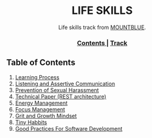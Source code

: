 <h1 align="center">LIFE SKILLS</h1>

<div align="center">
   Life skills track from  <a href="https://www.mountblue.io/" target="_blank">MOUNTBLUE</a>.
</div>

<div align="center">
  <h3>
    <a href="https://github.com/ayushk16/life-skills-track" target="_blank">
      Contents
    </a>
    <span> | </span>
    <a href="https://github.com/mountblue/life-skills-track/tree/main" target="_blank">
      Track
    </a>
  </h3>
</div>

<!-- TABLE OF CONTENTS -->

## Table of Contents

1. [Learning Process](https://github.com/ayushk16/life-skills-track/blob/main/learning-process.md)
2. [Listening and Assertive Communication](https://github.com/ayushk16/life-skills-track/blob/main/listening-and-active-communication.md)
3. [Prevention of Sexual Harassment](https://github.com/ayushk16/life-skills-track/blob/main/prevention-of-sexual-harrasment.md)
4. [Technical Paper (REST architecture)](https://github.com/ayushk16/life-skills-track/blob/main/technical-paper.md)
5. [Energy Management](https://github.com/ayushk16/life-skills-track/blob/main/energy-management.md)
6. [Focus Management](https://github.com/ayushk16/life-skills-track/blob/main/focus-management.md)
7. [Grit and Growth Mindset](https://github.com/ayushk16/life-skills-track/blob/main/grit-and-growth-mindset.md)
8. [Tiny Habbits](https://github.com/ayushk16/life-skills-track/blob/main/tiny-habits.md)
9. [Good Practices For Software Development](https://github.com/ayushk16/life-skills-track/blob/main/good-practices-for-software-development.md)
